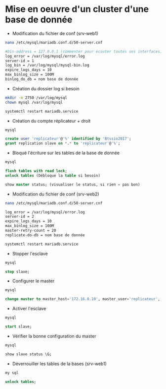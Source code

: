 # Mise en oeuvre d'un cluster d'une base de donnée
- Modification du fichier de conf (srv-web1)
````bash
nano /etc/mysql/mariadb.conf.d/50-server.cnf

#bin-address = 127.0.0.1 (commenter pour écouter toutes ses interfaces)
log_error = /var/log/mysql/error.log
server-id = 1
log_bin = /var/log/mysql/mysql-bin.log
expire_logs_days = 10
max_binlog_size = 100M
binlog_do_db = nom base de donnée
````
- Création du dossier log si besoin
````bash
mkdir -m 2750 /var/log/mysql
chown mysql /var/log/mysql

systemctl restart mariadb.service
````
- Création du compte réplicateur + droit
````sql
mysql

create user 'replicateur'@'%' identified by 'Btssio2017';
grant replication slave on *.* to 'replicateur'@'%';
````
- Bloqué l'écriture sur les tables de la base de donnée
````sql
mysql

flush tables with read lock;
unlock tables (Débloque la table si besoin)

show master status; (visualiser le status, si rien = pas bon)
````
- Modification du fichier de conf (srv-web2)
````bash
nano /etc/mysql/mariadb.conf.d/50-server.cnf

log_error = /var/log/mysql/error.log
server-id = 2
expire_logs_days = 10
max_binlog_size = 100M
master-retry-count = 20
replicate-do-db = nom base de donnée

systemctl restart mariadb.service
````
- Stopper l'esclave
````sql
mysql

stop slave;
````
- Configurer le master
````sql
mysql

change master to master_host='172.16.0.10', master_user='replicateur', master_password='Btssio2017', master_log_file='mysql-bin.000001', master_log_pos=328;
````
- Activer l'esclave
````sql
mysql

start slave;
````
- Vérifier la bonne configuration du master
````sql
mysql

show slave status \G;
````
- Déverrouiller les tables de la bases (srv-web1)
````sql
my sql

unlock tables;
````
